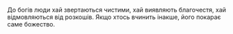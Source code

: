 До богів люди хай звертаються чистими, хай виявляють благочестя, хай відмовляються від розкошів. Якщо хтось вчинить інакше, його покарає саме божество.